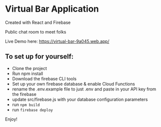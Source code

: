 # Virtual Bar Application

Created with React and Firebase

Public chat room to meet folks

Live Demo here: https://virtual-bar-9a045.web.app/


## To set up for yourself:
 - Clone the project
 - Run npm install
 - Download the firebase CLI tools
 - Set up your own firebase database & enable Cloud Functions
 - rename the .env.example file to just .env and paste in your API key from the firebase
 - update src/firebase.js with your database configuration parameters
 - run ```npm build```
 - run ```firebase deploy```
 
 Enjoy!
